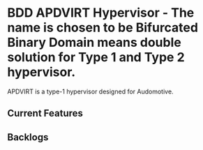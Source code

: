 # BDD APDVIRT Hypervisor - The name is chosen to be Bifurcated Binary Domain means double solution for Type 1 and Type 2 hypervisor.

APDVIRT is a type-1 hypervisor designed for Audomotive.

## Current Features

## Backlogs

